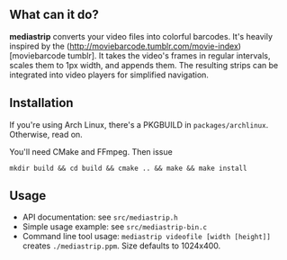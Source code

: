 What can it do?
---------------

**mediastrip** converts your video files into colorful barcodes. It's heavily inspired by the (http://moviebarcode.tumblr.com/movie-index)[moviebarcode tumblr]. It takes the video's frames in regular intervals, scales them to 1px width, and appends them. The resulting strips can be integrated into video players for simplified navigation.

Installation
------------

If you're using Arch Linux, there's a PKGBUILD in `packages/archlinux`. Otherwise, read on.

You'll need CMake and FFmpeg. Then issue

    mkdir build && cd build && cmake .. && make && make install

Usage
-----

- API documentation: see `src/mediastrip.h`
- Simple usage example: see `src/mediastrip-bin.c`
- Command line tool usage: `mediastrip videofile [width [height]]` creates `./mediastrip.ppm`. Size defaults to 1024x400.
